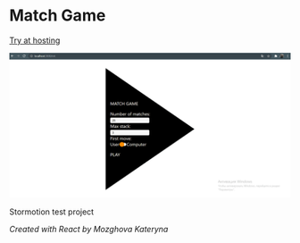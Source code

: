 # Match Game
[Try at hosting](https://sharp-heyrovsky-6089cd.netlify.app/)

![Demonstration of work](demo.gif)

Stormotion test project

*Created with React by Mozghova Kateryna*
